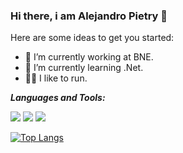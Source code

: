 ### Hi there, i am Alejandro Pietry 👋


Here are some ideas to get you started:

- 🔭 I’m currently working at BNE.
- 🌱 I’m currently learning .Net.
- 🏃‍♂️ I like to run.
<!--- 👯 I’m looking to collaborate on ...-->
<!--- 🤔 I’m looking for help with ...-->
<!--- 💬 Ask me about .-->
<!--- 📫 How to reach me: ...-->


***Languages and Tools:***

<code><img src="https://app.bossabox.com/img/skillsLogos/dot-net.svg"></code>
<code><img src="https://app.bossabox.com/img/skillsLogos/csharp.svg"></code>
<code><img src="https://app.bossabox.com/img/skillsLogos/javascript.svg"></code>

[![Top Langs](https://github-readme-stats.vercel.app/api/top-langs/?username=Alejohns0n&layout=compact)](https://github.com/anuraghazra/github-readme-stats)
